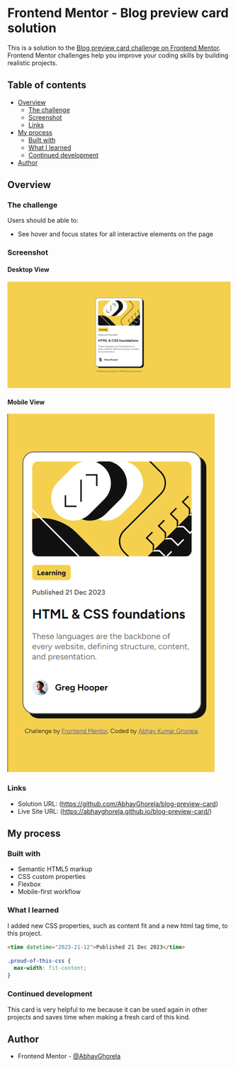 # Frontend Mentor - Blog preview card solution

This is a solution to the [Blog preview card challenge on Frontend Mentor](https://www.frontendmentor.io/challenges/blog-preview-card-ckPaj01IcS). Frontend Mentor challenges help you improve your coding skills by building realistic projects. 

## Table of contents

- [Overview](#overview)
  - [The challenge](#the-challenge)
  - [Screenshot](#screenshot)
  - [Links](#links)
- [My process](#my-process)
  - [Built with](#built-with)
  - [What I learned](#what-i-learned)
  - [Continued development](#continued-development)
- [Author](#author)


## Overview

### The challenge

Users should be able to:

- See hover and focus states for all interactive elements on the page

### Screenshot

#### Desktop View
![desktop view](./assets/images/desktop%20view.png)

#### Mobile View
![Mobile view](./assets/images/mobile-view.png)


### Links

- Solution URL: (https://github.com/AbhayGhorela/blog-preview-card)
- Live Site URL: (https://abhayghorela.github.io/blog-preview-card/)

## My process

### Built with

- Semantic HTML5 markup
- CSS custom properties
- Flexbox
- Mobile-first workflow


### What I learned

I added new CSS properties, such as content fit and a new html tag time, to this project.

```html
<time datetime="2023-21-12">Published 21 Dec 2023</time>
```
```css
.proud-of-this-css {
  max-width: fit-content;
}
```


### Continued development

This card is very helpful to me because it can be used again in other projects and saves time when making a fresh card of this kind. 


## Author

- Frontend Mentor - [@AbhayGhorela](https://www.frontendmentor.io/profile/AbhayGhorela)

